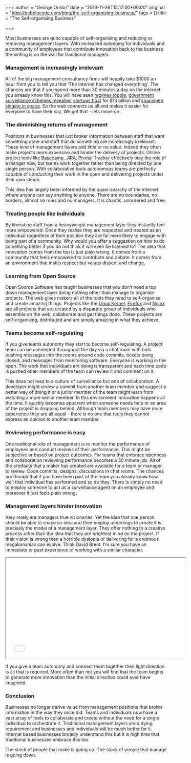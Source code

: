 +++
author = "George Ornbo"
date = "2013-11-26T15:17:00+00:00"
original = "http://pebblecode.com/blog/the-self-organising-business/"
tags = []
title = "The Self-organising Business"

+++
<p>Most businesses are quite capable of self-organising and reducing or removing management layers. With increased autonomy for individuals and a community of employees that contribute innovation back to the business the writing is on the wall for traditional managers.</p>

<h3>Management is increasingly irrelevant</h3>

<p>All of the big management consultancy firms will happily take $1000 an hour from you to tell you that &lsquo;The Internet has changed everything&rsquo;. The chances are that if you spend more than 30 minutes a day on the internet you already know this. You will have seen <a href="https://en.wikipedia.org/wiki/Egyptian_Revolution_of_2011">regimes topple</a>, <a href="http://www.theguardian.com/world/2013/jun/06/us-tech-giants-nsa-data">government surveillance schemes revealed</a>, <a href="https://twitter.com/twitter/statuses/378261932148416512">startups float</a> for $13 billion and <a href="https://www.youtube.com/watch?v=KaOC9danxNo">spacemen singing in space</a>. So the web connects us all and makes it easier for everyone to have their say. We get that - lets move on.</p>

<h3>The diminishing returns of management</h3>

<p>Positions in businesses that just broker information between staff that want something done and staff that do something are increasingly irrelevant. These kind of management layers add little or no value.  Indeed they often make projects more expensive and hinder the delivery of projects. Online project tools like <a href="https://basecamp.com/">Basecamp</a>, <a href="https://www.atlassian.com/software/jira">JIRA</a>, <a href="https://www.pivotaltracker.com/">Pivotal Tracker</a> effectively play the role of a manger now, but teams work together rather than being directed by one single person. With collaborative tools autonomous teams are perfectly capable of conducting their work in the open and delivering projects under their own steam.</p>

<p>This idea has largely been informed by the quasi-anarchy of the internet where anyone can say anything to anyone. There are no boundaries, no borders, almost no rules and no managers. It is chaotic, unordered and free.</p>

<h3>Treating people like individuals</h3>

<p>By liberating staff from a heavyweight management layer they instantly feel more empowered. Once they realise they are respected and treated as an individual regardless of their position they are far more likely to engage with being part of a community. Why would you offer a suggestion on how to do something better if you do not think it will even be listened to? The idea that innovation comes from the top is just plain wrong. It comes from a community that feels empowered to contribute and debate. It comes from an environment that instils respect but values dissent and change.</p>

<h3>Learning from Open Source</h3>

<p>Open Source Software has taught businesses that you don&rsquo;t need a top down management layer doing nothing other than manage to organise projects. The web gives makers all of the tools they need to self-organise and create amazing things. Projects like the <a href="https://www.kernel.org/">Linux Kernel</a>, <a href="https://mozilla.org/firefox">Firefox</a> and <a href="http://nginx.org/">Nginx</a> are all projects that are created by a disparate group of individuals who assemble on the web, collaborate and get things done. These projects are self-organising, distributed and are simply amazing in what they achieve.</p>

<h3>Teams become self-regulating</h3>

<p>If you give teams autonomy they start to become self-regulating. A project team can be connected throughout the day via a chat room with bots pushing messages into the rooms around code commits, tickets being closed, and messages from monitoring software. Everyone is working in the open. The work that individuals are doing is transparent and each time code is pushed other members of the team can review it and comment on it.</p>

<p>This does not lead to a culture of surveillance but one of collaboration. A developer might review a commit from another team member and suggest a better way of doing it or a junior member of the team might learn from watching a more senior member. In this environment innovation happens all the time. It quickly becomes apparent when someone needs help or an area of the project is dropping behind. Although team members may have more experience they are all equal - there is no one that feels they cannot express an opinion to another team member.</p>

<h3>Reviewing performance is easy</h3>

<p>One traditional role of management is to monitor the performance of employees and conduct reviews of their performance. This might be subjective or based on project outcomes. For teams that embrace openness and collaboration reviewing performance becomes a 30 minute job. All of the artefacts that a maker has created are available for a team or manager to review. Code commits, designs, discussions in chat rooms. The chances are though that if you have been part of the team you already know how well that individual has performed and so do they. There is simply no need to employ someone to act as a surveillance agent on an employee and moreover it just feels plain wrong.</p>

<h3>Management layers hinder innovation</h3>

<p>Very rarely are managers true visionaries. Yet the idea that one person should be able to shape an idea and then employ underlings to create it is precisely the model of a management layer. They offer nothing to a creative process other than the idea that they are brightest mind on the project. If their vision is wrong then a horrible dystopia of delivering for a cretinous megalomaniac can evolve. Think David Brent. I&rsquo;m sure you have an immediate or past experience of working with a similar character.</p>

<iframe width="560" height="315" src="//www.youtube.com/embed/J8HsAZnzTUA?list=PLO-wxIy9sHyZ0qOHYmScUxpSAWim6pWZ5" allowfullscreen></iframe>

<p>If you give a team autonomy and connect them together then light direction is all that is required. More often than not you will find that the team begins to generate more innovation than the initial direction could ever have imagined.</p>

<h3>Conclusion</h3>

<p>Businesses no longer derive value from management positions that broker information in the way they once did. Teams and individuals now have a vast array of tools to collaborate and create without the need for a single individual to orchestrate it.  Traditional management layers are a dying requirement and businesses and individuals will be much better for it. Internet based businesses broadly understand this but it is high time that traditional businesses embrace this too.</p>

<p>The stock of people that make is going up. The stock of people that manage is going down.</p>
